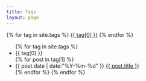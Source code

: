 ```yaml
---
title: Tags
layout: page
---
```

<div id='tag_cloud'>
	{% for tag in site.tags %}
		<a href="#{{ tag[0] }}" title="{{ tag[0] }}" rel="{{ tag[1].size }}">{{ tag[0] }}</a>
	{% endfor %}
</div>
<ul class="listing">
	{% for tag in site.tags %}
		<li class="listing-seperator" id="{{ tag[0] }}">{{ tag[0] }}</li>
		{% for post in tag[1] %}
			<li class="listing-item">
				<time datetime="{{ post.date | date:"%Y-%m-%d" }}">{{ post.date | date:"%Y-%m-%d" }}</time>
				<a href="{{ site.url }}{{ post.url }}" title="{{ post.title }}">{{ post.title }}</a>
			</li>
		{% endfor %}
	{% endfor %}
</ul>
<script src="/assets/js/jquery.tagcloud.js" type="text/javascript" charset="utf-8"></script>
<script language="javascript">
$.fn.tagcloud.defaults = {
size: {start: 1, end: 1, unit: 'em'},
color: {start: '#f8e0e6', end: '#ff3333'}
};
$(function () {
$('#tag_cloud a').tagcloud();
});
</script>
